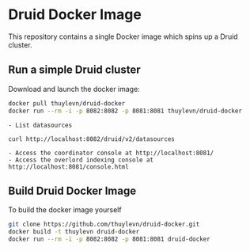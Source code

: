 # Druid Docker Image

This repository contains a single Docker image which spins up a Druid cluster.

## Run a simple Druid cluster

Download and launch the docker image:

```sh
docker pull thuylevn/druid-docker
docker run --rm -i -p 8082:8082 -p 8081:8081 thuylevn/druid-docker
```

```
- List datasources

curl http://localhost:8082/druid/v2/datasources
```

```
- Access the coordinator console at http://localhost:8081/ 
- Access the overlord indexing console at http://localhost:8081/console.html
```

 
## Build Druid Docker Image

To build the docker image yourself

```sh
git clone https://github.com/thuylevn/druid-docker.git
docker build -t thuylevn druid-docker
docker run --rm -i -p 8082:8082 -p 8081:8081 druid-docker
```

 
